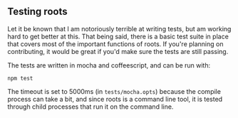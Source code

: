 Testing roots
-------------

Let it be known that I am notoriously terrible at writing tests, but am working hard to get better at this. That being said, there is a basic test suite in place that covers most of the important functions of roots. If you're planning on contributing, it would be great if you'd make sure the tests are still passing.

The tests are written in mocha and coffeescript, and can be run with:

```
npm test
```

The timeout is set to 5000ms (in `tests/mocha.opts`) because the compile process can take a bit, and since roots is a command line tool, it is tested through child processes that run it on the command line.
